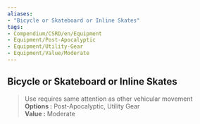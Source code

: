```yaml
---
aliases:
- "Bicycle or Skateboard or Inline Skates"
tags:
- Compendium/CSRD/en/Equipment
- Equipment/Post-Apocalyptic
- Equipment/Utility-Gear
- Equipment/Value/Moderate
---
```


  
## Bicycle or Skateboard or Inline Skates  
  
>Use requires same attention as other vehicular movement  
> **Options :** Post-Apocalyptic, Utility Gear  
> **Value :** Moderate